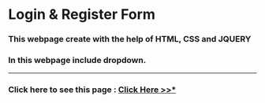 # Login & Register Form
### This webpage create with the help of HTML, CSS and JQUERY
### In this webpage include dropdown.
<hr>

### Click here to see this page : [Click Here >>*]( https://subratgoogle.github.io/login-Register-form/.)
